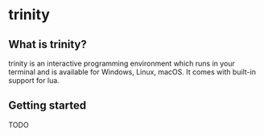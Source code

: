 # trinity

## What is trinity?

trinity is an interactive programming environment which runs in your terminal and is available for Windows, Linux, macOS. It comes with built-in support for lua.

## Getting started

TODO